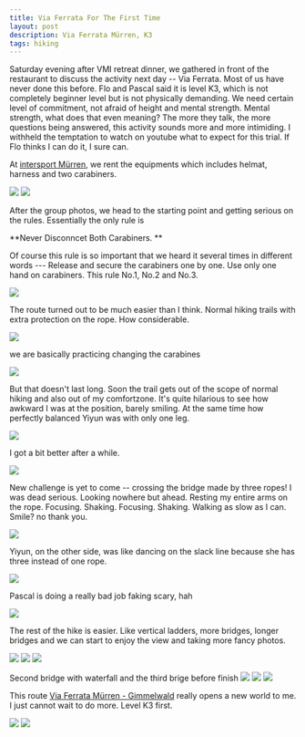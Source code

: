 ```yaml
---
title: Via Ferrata For The First Time
layout: post
description: Via Ferrata Mürren, K3
tags: hiking
---
```


Saturday evening after VMI retreat dinner, we gathered in front of the restaurant to discuss the activity next day -- Via Ferrata. Most of us have never done this before. Flo and Pascal said it is level K3, which is not completely beginner level but is not physically demanding. We need certain level of commitment, not afraid of height and mental strength. Mental strength, what does that even meaning? The more they talk, the more questions being answered, this activity sounds more and more intimiding. I withheld the temptation to watch on youtube what to expect for this trial. If Flo thinks I can do it, I sure can.

At [intersport Mürren](http://staegersport.ch/muerren/), we rent the equipments which includes helmat, harness and two carabiners. 

![](/public/images/viaferrata/tobias.jpg)
![](/public/images/viaferrata/groupbegin.jpg)

After the group photos, we head to the starting point and getting serious on the rules. Essentially the only rule is
 
**Never Disconncet Both Carabiners. **

Of course this rule is so important that we heard it several times in different words --- Release and secure the carabiners one by one. Use only one hand on carabiners. This rule No.1, No.2 and No.3.  

![](/public/images/viaferrata/rule.jpg)

The route turned out to be much easier than I think. Normal hiking trails with extra protection on the rope. How considerable. 

![](/public/images/viaferrata/easy.jpg)

we are basically practicing changing the carabines

![](/public/images/viaferrata/change.jpg)

But that doesn't last long. Soon the trail gets out of the scope of normal hiking and also out of my comfortzone. It's quite hilarious to see how awkward I was at the position, barely smiling. At the same time how perfectly balanced Yiyun was with only one leg.

![](/public/images/viaferrata/awkward.jpg) 

I got a bit better after a while. 

![](/public/images/viaferrata/better.jpg)
 
New challenge is yet to come -- crossing the bridge made by three ropes! I was dead serious. Looking nowhere but ahead. Resting my entire arms on the rope. Focusing. Shaking. Focusing. Shaking. Walking as slow as I can. Smile? no thank you. 

![](/public/images/viaferrata/serious.jpg)

Yiyun, on the other side, was like dancing on the slack line because she has three instead of one rope.

![](/public/images/viaferrata/dance.jpg)

Pascal is doing a really bad job faking scary, hah

![](/public/images/viaferrata/fake.jpg)

The rest of the hike is easier. Like vertical ladders, more bridges, longer bridges and we can start to enjoy the view and taking more fancy photos. 

![](/public/images/viaferrata/vertical.jpg)
![](/public/images/viaferrata/trick1.jpg)
![](/public/images/viaferrata/view.jpg)

Second bridge with waterfall and the third brige before finish
![](/public/images/viaferrata/trick2.jpg)
![](/public/images/viaferrata/trick3.jpg)
![](/public/images/viaferrata/longbridge.jpg)

This route [Via Ferrata Mürren - Gimmelwald](https://www.klettersteig-muerren.ch/index.php/de/) really opens a new world to me. I just cannot wait to do more. Level K3 first. 

![](/public/images/viaferrata/hug.jpg)
![](/public/images/viaferrata/groupafter.jpg)
